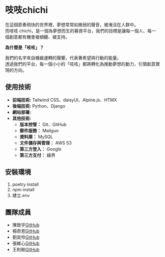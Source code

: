 # 吱吱chichi 

在這個節奏飛快的世界裡，夢想常常如微弱的聲音，被淹沒在人群中。\
而吱吱 chichi，是一個為夢想而生的募資平台，我們的目標是讓每一個人、每一個創意都有機會被傾聽、被支持。

**為什麼是「吱吱」？**

我們的名字來自機器運轉的聲響，代表著希望與行動的能量。\
透過我們的平台，每一個小小的「吱吱」都將轉化為推動夢想的動力，引領創意實現的方向。

## 使用技術

* **前端技術:** Tailwind CSS、daisyUI、Alpine.js、HTMX
* **後端技術:** Python、Django
* **網站部署:** 
* **其他技術:**
  * **版本控管：** Git、GitHub
  *	**郵件服務：** Mailgun
  *	**資料庫：** MySQL
  *	**文件儲存與管理：** AWS S3
  *	**第三方登入：** Google
  *	**第三方支付：** 綠界

## 安裝環境

1. poetry install
2. npm install
3. 建立.env 

## 團隊成員
- 陳致宇[GitHub](https://github.com/minirov1208)
- 楊奇恩[GitHub](https://github.com/IanYang1106)
- 劉奕伶[GitHub](https://github.com/lioouzzz)
- 張維心[GitHub](https://github.com/viviennehsin)
- 王則勛[GitHub](https://github.com/JW-921)
